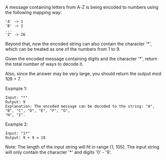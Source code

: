 A message containing letters from A-Z is being encoded to numbers using the following mapping way:
```
'A' -> 1
'B' -> 2
...
'Z' -> 26
```
Beyond that, now the encoded string can also contain the character '*', which can be treated as one
of the numbers from 1 to 9.

Given the encoded message containing digits and the character '*', return the total number of ways
to decode it.

Also, since the answer may be very large, you should return the output mod 109 + 7.

Example 1:
```
Input: "*"
Output: 9
Explanation: The encoded message can be decoded to the string: "A", "B", "C", "D", "E", "F", "G",
"H", "I".
```
Example 2:
```
Input: "1*"
Output: 9 + 9 = 18
```
Note:
The length of the input string will fit in range [1, 105].
The input string will only contain the character '*' and digits '0' - '9'.

